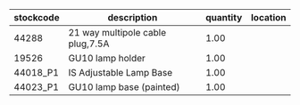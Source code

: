 |stockcode|description|quantity|location|
|---------|-----------|--------|--------|
|44288|21 way multipole cable plug,7.5A|1.00||
|19526|GU10 lamp holder|1.00||
|44018_P1|IS Adjustable Lamp Base|1.00||
|44023_P1|GU10 lamp base (painted)|1.00||
